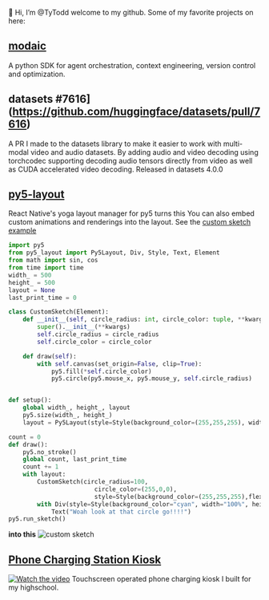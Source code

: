 👋 Hi, I’m @TyTodd welcome to my github. Some of my favorite projects on here:
## [modaic](https://github.com/modaic-ai/modaic)
A python SDK for agent orchestration, context engineering, version control and optimization.
## datasets #7616](https://github.com/huggingface/datasets/pull/7616) 
A PR I made to the datasets library to make it easier to work with multi-modal video and audio datasets. By adding audio and video decoding using torchcodec supporting decoding audio tensors directly from video as well as CUDA accelerated video decoding. Released in datasets 4.0.0

## [py5-layout](https://github.com/TyTodd/py5-layout)
React Native's yoga layout manager for py5 turns this
You can also embed custom animations and renderings into the layout. See the [custom sketch example](./examples/custom_sketch.py)

```python
import py5
from py5_layout import Py5Layout, Div, Style, Text, Element
from math import sin, cos
from time import time
width_ = 500
height_ = 500
layout = None
last_print_time = 0

class CustomSketch(Element):
    def __init__(self, circle_radius: int, circle_color: tuple, **kwargs):
        super().__init__(**kwargs)
        self.circle_radius = circle_radius
        self.circle_color = circle_color

    def draw(self):
        with self.canvas(set_origin=False, clip=True):
            py5.fill(*self.circle_color)
            py5.circle(py5.mouse_x, py5.mouse_y, self.circle_radius)


def setup():
    global width_, height_, layout
    py5.size(width_, height_)
    layout = Py5Layout(style=Style(background_color=(255,255,255), width="100%", height="100%"), width=width_, height=height_)

count = 0
def draw():
    py5.no_stroke()
    global count, last_print_time
    count += 1
    with layout:
        CustomSketch(circle_radius=100,
                        circle_color=(255,0,0),
                        style=Style(background_color=(255,255,255),flex=1), width=width_, height=height_)
        with Div(style=Style(background_color="cyan", width="100%", height="50%", justify_content="center", align_items="center", align_content="center", font_size=40), name="div2"):
            Text("Woah look at that circle go!!!!")
py5.run_sketch()
```

**into this**
![custom sketch]([./examples/custom_sketch.gif](https://github.com/TyTodd/py5-layout/blob/c9e807431f98d4d06c19038beb155f72566033dc/examples/custom_sketch.gif))

## [Phone Charging Station Kiosk](https://github.com/TyTodd/charging-station)
[![Watch the video](https://img.youtube.com/vi/dQw4w9WgXcQ/0.jpg)](https://youtu.be/LPlF9MMSO6k)
Touchscreen operated phone charging kiosk I built for my highschool.



<!---
TyTodd/TyTodd is a ✨ special ✨ repository because its `README.md` (this file) appears on your GitHub profile.
You can click the Preview link to take a look at your changes.
- TODO
- add Scribe and BioWallet
--->
